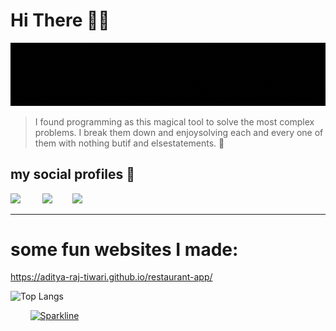 # Hi There 👋🏽


<img src="./up.gif" width="800px"/>


> I found programming as this magical tool to solve the most complex problems. I break them down and enjoysolving each and every one of them with nothing butif and elsestatements. 🤘

## my social profiles :handshake:

<a href="https://www.linkedin.com/in/aditya-raj-tiwari/"><img src="https://img.shields.io/badge/LinkedIn-0077B5?style=for-the-badge&logo=linkedin&logoColor=white" /></a>
&nbsp;&nbsp;&nbsp;&nbsp;&nbsp;&nbsp;&nbsp;&nbsp;<a href="mailto:artrajtiwari@ygmail.com"><img src="https://img.shields.io/badge/Gmail-D14836?style=for-the-badge&logo=gmail&logoColor=white" /></a>&nbsp;&nbsp;&nbsp;&nbsp;&nbsp;&nbsp;&nbsp;&nbsp;<a href="https://artrajtiwari.medium.com/"><img src="https://img.shields.io/badge/Medium-12100E?style=for-the-badge&logo=medium&logoColor=white" /></a>

---

# some fun websites I made:
https://aditya-raj-tiwari.github.io/restaurant-app/

![Top Langs](https://github-readme-stats.vercel.app/api/top-langs/?username=Aditya-Raj-Tiwari&langs_count=8&theme=dark)


&nbsp;&nbsp;&nbsp;&nbsp;&nbsp;&nbsp;&nbsp;&nbsp;[![Sparkline](https://stars.medv.io/Naereen/badges.svg)](https://stars.medv.io/Naereen/badges)





